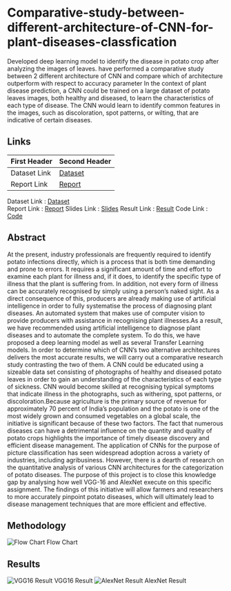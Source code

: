 # Comparative-study-between-different-architecture-of-CNN-for-plant-diseases-classfication
Developed deep learning model to identify the disease in potato crop
after analyzing the images of leaves.
have performed a comparative study between 2 different architecture of CNN and
compare which of architecture outperform with respect to accuracy parameter
In the context of plant disease prediction, a CNN could be trained on a large
dataset of potato leaves images, both healthy and diseased, to learn the
characteristics of each type of disease. The CNN would learn to identify common
features in the images, such as discoloration, spot patterns, or wilting, that are
indicative of certain diseases.
## Links
| First Header  | Second Header |
| ------------- | ------------- |
| Dataset Link  | [Dataset](https://www.kaggle.com/datasets/emmarex/plantdisease)  |
| Report Link  | [Report](https://github.com/vidiptvashist/Comparative-study-between-different-architecture-of-CNN-for-plant-diseases-classfication/blob/main/report/Project%20Report.pdf)  |



Dataset Link : [Dataset](https://www.kaggle.com/datasets/emmarex/plantdisease)  
Report Link : [Report](https://github.com/vidiptvashist/Comparative-study-between-different-architecture-of-CNN-for-plant-diseases-classfication/blob/main/report/Project%20Report.pdf)
Slides Link : [Slides](https://github.com/vidiptvashist/Comparative-study-between-different-architecture-of-CNN-for-plant-diseases-classfication/tree/main/Content%20Weekly)
Result Link : [Result](https://github.com/vidiptvashist/Comparative-study-between-different-architecture-of-CNN-for-plant-diseases-classfication/tree/main/Results)
Code Link : [Code](https://github.com/vidiptvashist/Comparative-study-between-different-architecture-of-CNN-for-plant-diseases-classfication/tree/main/Code)

## Abstract
At the present, industry professionals are frequently required to identify potato infections directly, which is a process that is both time demanding and prone to errors. It requires a significant
amount of time and effort to examine each plant for illness and, if it does, to identify the specific type of illness that the plant is suffering from. In addition, not every form of illness can be
accurately recognised by simply using a person’s naked sight. As a direct consequence of this,
producers are already making use of artificial intelligence in order to fully systematise the process
of diagnosing plant diseases. An automated system that makes use of computer vision to provide
producers with assistance in recognising plant illnesses.As a result, we have recommended using
artificial intelligence to diagnose plant diseases and to automate the complete system. To do this,
we have proposed a deep learning model as well as several Transfer Learning models. In order to
determine which of CNN’s two alternative architectures delivers the most accurate results, we will
carry out a comparative research study contrasting the two of them. A CNN could be educated
using a sizeable data set consisting of photographs of healthy and diseased potato leaves in order
to gain an understanding of the characteristics of each type of sickness. CNN would become skilled
at recognising typical symptoms that indicate illness in the photographs, such as withering, spot
patterns, or discoloration.Because agriculture is the primary source of revenue for approximately
70 percent of India’s population and the potato is one of the most widely grown and consumed
vegetables on a global scale, the initiative is significant because of these two factors. The fact that
numerous diseases can have a detrimental influence on the quantity and quality of potato crops
highlights the importance of timely disease discovery and efficient disease management. The application of CNNs for the purpose of picture classification has seen widespread adoption across a
variety of industries, including agribusiness. However, there is a dearth of research on the quantitative analysis of various CNN architectures for the categorization of potato diseases. The purpose of
this project is to close this knowledge gap by analysing how well VGG-16 and AlexNet execute on
this specific assignment. The findings of this initiative will allow farmers and researchers to more
accurately pinpoint potato diseases, which will ultimately lead to disease management techniques
that are more efficient and effective.

## Methodology
![Flow Chart](https://user-images.githubusercontent.com/86826802/233789865-19389b55-95ae-4bf5-becc-43ced5945eea.png)
Flow Chart
## Results

![VGG16 Result](https://user-images.githubusercontent.com/86826802/233789978-e0a99b6f-0009-47d9-b758-7db80d5eea1c.png)
VGG16 Result
![AlexNet Result](https://user-images.githubusercontent.com/86826802/233789976-de88c806-300c-484d-bb3c-32e1c05dad5f.png)
AlexNet Result
